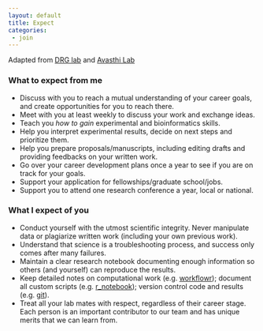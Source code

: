 ```yaml
---
layout: default
title: Expect
categories: 
 - join 
---
```


Adapted from [DRG lab](https://web.stanford.edu/~yangili/expectations) and [Avasthi Lab](http://www.avasthilab.org/2017/0/05/expectations/)

### What to expect from me

- Discuss with you to reach a mutual understanding of your career goals, and create opportunities for you to reach there.
- Meet with you at least weekly to discuss your work and exchange ideas.
- Teach you _how to gain_ experimental and bioinformatics skills.
- Help you interpret experimental results, decide on next steps and prioritize them.
- Help you prepare proposals/manuscripts, including editing drafts and providing feedbacks on your written work.
- Go over your career development plans once a year to see if you are on track for your goals.
- Support your application for fellowships/graduate school/jobs.
- Support you to attend one research conference a year, local or national.

### What I expect of you

- Conduct yourself with the utmost scientific integrity. Never manipulate data or plagiarize written work (including your own previous work).
- Understand that science is a troubleshooting process, and success only comes after many failures.
- Maintain a clear research notebook documenting enough information so others (and yourself) can reproduce the results.
- Keep detailed notes on computational work (e.g. [workflowr](https://github.com/jdblischak/workflowr)); document all custom scripts (e.g. [r_notebook](http://rmarkdown.rstudio.com/r_notebooks.html)); version control code and results (e.g. [git](https://www.git-scm.com)).
- Treat all your lab mates with respect, regardless of their career stage. Each person is an important contributor to our team and has unique merits that we can learn from.
